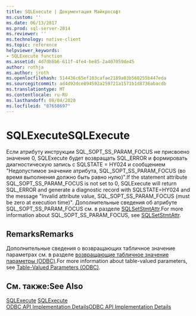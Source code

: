 ```yaml
---
title: SQLExecute | Документация Майкрософт
ms.custom: ''
ms.date: 06/13/2017
ms.prod: sql-server-2014
ms.reviewer: ''
ms.technology: native-client
ms.topic: reference
helpviewer_keywords:
- SQLExecute function
ms.assetid: 4d7db8b6-611f-4fe4-be85-2a407059de45
author: rothja
ms.author: jroth
ms.openlocfilehash: 514436c65ef103cafae2189a03b560255b447eda
ms.sourcegitcommit: ad4d92dce894592a259721a1571b1d8736abacdb
ms.translationtype: MT
ms.contentlocale: ru-RU
ms.lasthandoff: 08/04/2020
ms.locfileid: "87658697"
---
```

# <a name="sqlexecute"></a><span data-ttu-id="b2daf-102">SQLExecute</span><span class="sxs-lookup"><span data-stu-id="b2daf-102">SQLExecute</span></span>
  <span data-ttu-id="b2daf-103">Если атрибуту инструкции SQL_SOPT_SS_PARAM_FOCUS не присвоено значение 0, SQLExecute будет возвращать SQL_ERROR и формировать диагностическую запись с SQLSTATE = HY024 и сообщением "Недопустимое значение атрибута, SQL_SOPT_SS_PARAM_FOCUS (во время выполнения должно быть равно нулю)".</span><span class="sxs-lookup"><span data-stu-id="b2daf-103">If the statement attribute SQL_SOPT_SS_PARAM_FOCUS is not set to 0, SQLExecute will return SQL_ERROR and generate a diagnostic record with SQLSTATE=HY024 and the message "Invalid attribute value, SQL_SOPT_SS_PARAM_FOCUS (must be zero at execution time)".</span></span> <span data-ttu-id="b2daf-104">Дополнительные сведения об атрибуте SQL_SOPT_SS_PARAM_FOCUS см. в разделе [SQLSetStmtAttr](sqlsetstmtattr.md).</span><span class="sxs-lookup"><span data-stu-id="b2daf-104">For more information about SQL_SOPT_SS_PARAM_FOCUS, see [SQLSetStmtAttr](sqlsetstmtattr.md).</span></span>  
  
## <a name="remarks"></a><span data-ttu-id="b2daf-105">Remarks</span><span class="sxs-lookup"><span data-stu-id="b2daf-105">Remarks</span></span>  
 <span data-ttu-id="b2daf-106">Дополнительные сведения о возвращающих табличное значение параметрах см. в разделе [возвращающие табличное значение параметры &#40;ODBC&#41;](../native-client-odbc-table-valued-parameters/table-valued-parameters-odbc.md).</span><span class="sxs-lookup"><span data-stu-id="b2daf-106">For more information about table-valued parameters, see [Table-Valued Parameters &#40;ODBC&#41;](../native-client-odbc-table-valued-parameters/table-valued-parameters-odbc.md).</span></span>  
  
## <a name="see-also"></a><span data-ttu-id="b2daf-107">См. также:</span><span class="sxs-lookup"><span data-stu-id="b2daf-107">See Also</span></span>  
 <span data-ttu-id="b2daf-108">[SQLExecute](https://go.microsoft.com/fwlink/?LinkId=80708) </span><span class="sxs-lookup"><span data-stu-id="b2daf-108">[SQLExecute](https://go.microsoft.com/fwlink/?LinkId=80708) </span></span>  
 [<span data-ttu-id="b2daf-109">ODBC API Implementation Details</span><span class="sxs-lookup"><span data-stu-id="b2daf-109">ODBC API Implementation Details</span></span>](odbc-api-implementation-details.md)  
  
  
